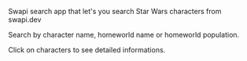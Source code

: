 Swapi search app that let's you search Star Wars characters from swapi.dev

Search by character name, homeworld name or homeworld population.

Click on characters to see detailed informations.
